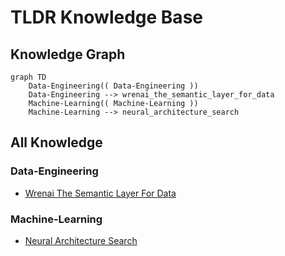 # TLDR Knowledge Base

## Knowledge Graph
```mermaid
graph TD
    Data-Engineering(( Data-Engineering ))
    Data-Engineering --> wrenai_the_semantic_layer_for_data
    Machine-Learning(( Machine-Learning ))
    Machine-Learning --> neural_architecture_search
```

## All Knowledge
### Data-Engineering
- [Wrenai The Semantic Layer For Data](knowledge/Data-Engineering/wrenai-the-semantic-layer-for-data.md)

### Machine-Learning
- [Neural Architecture Search](knowledge/Machine-Learning/neural-architecture-search.md)

